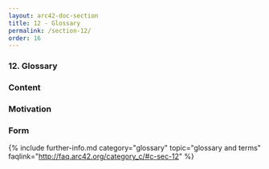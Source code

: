 ```yaml
---
layout: arc42-doc-section
title: 12 - Glossary
permalink: /section-12/
order: 16
---
```


### 12. Glossary

<div class="arc42-help" markdown="1">

### Content

### Motivation

### Form

</div>

{% include further-info.md
   category="glossary"
   topic="glossary and terms"
   faqlink="http://faq.arc42.org/category_c/#c-sec-12" %}
